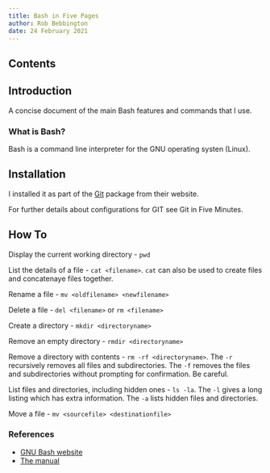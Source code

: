 ```yaml
---
title: Bash in Five Pages
author: Rob Bebbington
date: 24 February 2021
---
```


## Contents

## Introduction

A concise document of the main Bash features and commands that I use.

### What is Bash?

Bash is a command line interpreter for the GNU operating systen (Linux).

## Installation

I installed it as part of the [Git](https://git-scm.com) package from their website.

For further details about configurations for GIT see Git in Five Minutes.

## How To

Display the current working directory - `pwd`

List the details of a file - `cat <filename>`. `cat` can also be used to create files and concatenaye files together.

Rename a file - `mv <oldfilename> <newfilename>`

Delete a file - `del <filename>` or `rm <filename>`

Create a directory - `mkdir <directoryname>`

Remove an empty directory - `rmdir <directoryname>`

Remove a directory with contents - `rm -rf <directoryname>`. The `-r` recursively removes all files and subdirectories. The `-f` removes the files and subdirectories without prompting for confirmation. Be careful.

List files and directories, including hidden ones - `ls -la`. The `-l` gives a long listing which has extra information. The `-a` lists hidden files and directories.

Move a file - `mv <sourcefile> <destinationfile>`

### References

* [GNU Bash website](https://www.gnu.org/software/bash/)
* [The manual](https://www.gnu.org/software/bash/manual)
